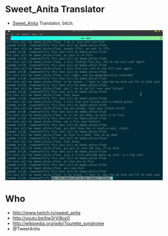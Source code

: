 # Sweet_Anita Translator

- [Sweet_Anita](http://www.twitch.tv/sweet_anita) Translator, bitch.

![](temp.jpg)


# Who

- http://www.twitch.tv/sweet_anita
- http://youtu.be/tiw3rVi8oz0
- http://wikipedia.org/wiki/Tourette_syndrome
- @Tweet4nita
